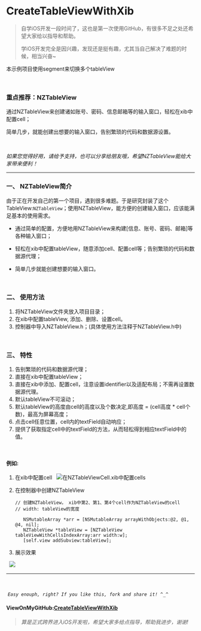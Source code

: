 # CreateTableViewWithXib

> 自学iOS开发一段时间了，这也是第一次使用GitHub，有很多不足之处还希望大家给以指导和帮助。
>
> 学iOS开发完全是因兴趣，发现还是挺有趣，尤其当自己解决了难题的时候，相当兴奋~    

本示例项目使用segment来切换多个tableView  

<br>

### 重点推荐：NZTableView

通过NZTableView来创建诸如账号、密码、信息邮箱等的输入窗口，轻松在xib中配置cell；

简单几步，就能创建出想要的输入窗口，告别繁琐的代码和数据源设置。

<br>

*如果您觉得好用，请给予支持，也可以分享给朋友哦，希望NZTableView能给大家带来便利！*

----

### 一、 NZTableView简介

由于正在开发自己的第一个项目，遇到很多难题。于是研究封装了这个TableView:`NZTableView`；使用NZTableView，能方便的创建输入窗口，应该能满足基本的使用需求。

* 通过简单的配置，方便地用NZTableView来构建[信息、账号、密码、邮箱]等各种输入窗口；

* 轻松在xib中配置tableView，随意添加cell、配置cell等；告别繁琐的代码和数据源代理；

* 简单几步就能创建想要的输入窗口。

<br>

### 二、 使用方法

1. 将NZTableView文件夹放入项目目录；
2. 在xib中配置tableView, 添加、删除、设置cell。
3. 控制器中导入NZTableView.h；(具体使用方法注释于NZTableView.h中)

<br>

### 三、 特性

1. 告别繁琐的代码和数据源代理；
2. 直接在xib中配置tableView；
3. 直接在xib中添加、配置cell，注意设置identifier以及适配布局；不需再设置数据源代理。
4. 默认tableView不可滚动；
5. 默认tableView的高度由cell的高度以及个数决定,即高度 = (cell高度 * cell个数)，最高为屏幕高度；
6. 点击cell任意位置，cell内的textField自动响应；
7. 提供了获取指定cell中的textField的方法，从而轻松得到相应textField中的值。

<br>

#### 例如:

1. 在xib中配置cell
      ![在NZTableViewCell.xib中配置cells](http://wx2.sinaimg.cn/large/7c1e9369gy1fbxj437506j20zk0klqbo.jpg)

2. 在控制器中创建NZTableView
   ~~~obj
   // 创建NZTableView， xib中第2、第1、第4个cell作为NZTableView的cell
   // width: tableView的宽度

      NSMutableArray *arr = [NSMutableArray arrayWithObjects:@2, @1, @4, nil];
      NZTableView *tableView = [NZTableView tableViewWithCellsIndexArray:arr width:w];
      [self.view addSubview:tableView];
   ~~~



3. 展示效果

   ![](http://wx1.sinaimg.cn/large/7c1e9369gy1fbxlavkd8gg20970gu0zl.gif)

-----

<br>

  *`Easy enouph, right? If you like this, fork and share it! ^_^`*

#### ViewOnMyGitHub:[CreateTableViewWithXib](https://github.com/NeanZhou/CreateTableViewWithXib)

> *算是正式跨界进入iOS开发啦，希望大家多给点指导，帮助我进步，谢谢!*
